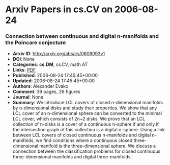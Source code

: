 # Arxiv Papers in cs.CV on 2006-08-24
### Connection between continuous and digital n-manifolds and the Poincare conjecture
- **Arxiv ID**: http://arxiv.org/abs/cs/0608093v1
- **DOI**: None
- **Categories**: **cs.DM**, cs.CV, math.AT
- **Links**: [PDF](http://arxiv.org/pdf/cs/0608093v1)
- **Published**: 2006-08-24 17:45:45+00:00
- **Updated**: 2006-08-24 17:45:45+00:00
- **Authors**: Alexander Evako
- **Comment**: 39 pages, 26 figures
- **Journal**: None
- **Summary**: We introduce LCL covers of closed n-dimensional manifolds by n-dimensional disks and study their properties. We show that any LCL cover of an n-dimensional sphere can be converted to the minimal LCL cover, which consists of 2n+2 disks. We prove that an LCL collection of n-disks is a cover of a continuous n-sphere if and only if the intersection graph of this collection is a digital n-sphere. Using a link between LCL covers of closed continuous n-manifolds and digital n-manifolds, we find conditions where a continuous closed three-dimensional manifold is the three-dimensional sphere. We discuss a connection between the classification problems for closed continuous three-dimensional manifolds and digital three-manifolds.



